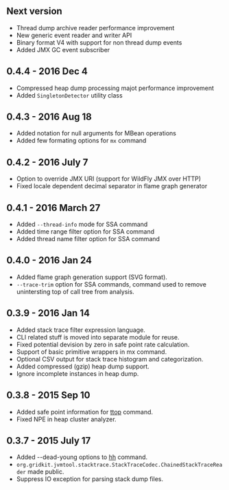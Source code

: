 Next version
----
- Thread dump archive reader performance improvement
- New generic event reader and writer API
- Binary format V4 with support for non thread dump events
- Added JMX GC event subscriber

0.4.4 - 2016 Dec 4
----
- Compressed heap dump processing majot performance improvement
- Added `SingletonDetector` utility class

0.4.3 - 2016 Aug 18
----
- Added notation for null arguments for MBean operations
- Added few formating options for `mx` command

0.4.2 - 2016 July 7
----
- Option to override JMX URI (support for WildFly JMX over HTTP)
- Fixed locale dependent decimal separator in flame graph generator

0.4.1 - 2016 March 27
----
- Added `--thread-info` mode for SSA command
- Added time range filter option for SSA command
- Added thread name filter option for SSA command

0.4.0 - 2016 Jan 24
----
- Added flame graph generation support (SVG format).
- `--trace-trim` option for SSA commands, command used 
to remove unintersting top of call tree from analysis.

0.3.9 - 2016 Jan 14
----
- Added stack trace filter expression language.
- CLI related stuff is moved into separate module for reuse.
- Fixed potential devision by zero in safe point rate calculation.
- Support of basic primitive wrappers in mx command.
- Optional CSV output for stack trace histogram and categorization.
- Added compressed (gzip) heap dump support.
- Ignore incomplete instances in heap dump.

0.3.8 - 2015 Sep 10
----
- Added safe point information for [ttop] command.
- Fixed NPE in heap cluster analyzer.

0.3.7 - 2015 July 17
----
- Added --dead-young options to [hh] command.
- `org.gridkit.jvmtool.stacktrace.StackTraceCodec.ChainedStackTraceReader` made public.
- Suppress IO exception for parsing stack dump files.

 [hh]: sjk-core/COMMANDS.md#hh-command
 [ttop]: sjk-core/COMMANDS.md#ttop-command